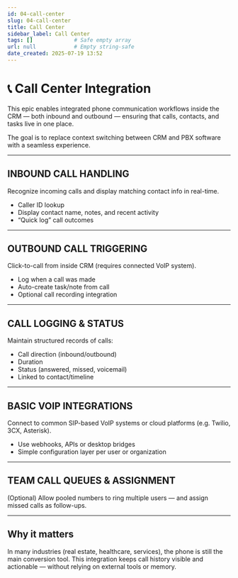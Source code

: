 ```yaml
---
id: 04-call-center
slug: 04-call-center
title: Call Center
sidebar_label: Call Center
tags: []             # Safe empty array
url: null            # Empty string-safe
date_created: 2025-07-19 13:52
---
```

# 📞 Call Center Integration

This epic enables integrated phone communication workflows inside the CRM — both inbound and outbound — ensuring that calls, contacts, and tasks live in one place.

The goal is to replace context switching between CRM and PBX software with a seamless experience.

---
## INBOUND CALL HANDLING

Recognize incoming calls and display matching contact info in real-time.

- Caller ID lookup  
- Display contact name, notes, and recent activity  
- “Quick log” call outcomes

---
## OUTBOUND CALL TRIGGERING

Click-to-call from inside CRM (requires connected VoIP system).

- Log when a call was made  
- Auto-create task/note from call  
- Optional call recording integration

---
## CALL LOGGING & STATUS

Maintain structured records of calls:

- Call direction (inbound/outbound)  
- Duration  
- Status (answered, missed, voicemail)  
- Linked to contact/timeline

---
## BASIC VOIP INTEGRATIONS

Connect to common SIP-based VoIP systems or cloud platforms (e.g. Twilio, 3CX, Asterisk).

- Use webhooks, APIs or desktop bridges  
- Simple configuration layer per user or organization

---
## TEAM CALL QUEUES & ASSIGNMENT

(Optional) Allow pooled numbers to ring multiple users — and assign missed calls as follow-ups.

---
## Why it matters

In many industries (real estate, healthcare, services), the phone is still the main conversion tool. This integration keeps call history visible and actionable — without relying on external tools or memory.
